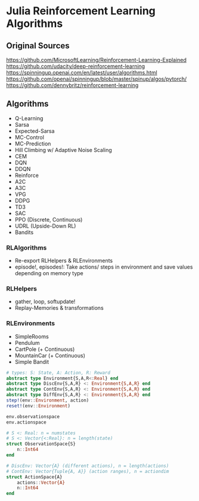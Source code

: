 # Julia Reinforcement Learning Algorithms

## Original Sources
https://github.com/MicrosoftLearning/Reinforcement-Learning-Explained  
https://github.com/udacity/deep-reinforcement-learning  
https://spinningup.openai.com/en/latest/user/algorithms.html  
https://github.com/openai/spinningup/blob/master/spinup/algos/pytorch/  
https://github.com/dennybritz/reinforcement-learning  

## Algorithms
* Q-Learning
* Sarsa
* Expected-Sarsa
* MC-Control
* MC-Prediction
* Hill Climbing w/ Adaptive Noise Scaling
* CEM
* DQN
* DDQN
* Reinforce
* A2C
* A3C
* VPG
* DDPG
* TD3
* SAC
* PPO (Discrete, Continuous)
* UDRL (Upside-Down RL)
* Bandits

### RLAlgorithms
* Re-export RLHelpers & RLEnvironments
* episode!, episodes!: Take actions/ steps in environment and save values depending on memory type

### RLHelpers
* gather, loop, softupdate!
* Replay-Memories & transformations

### RLEnvironments
* SimpleRooms
* Pendulum
* CartPole (+ Continuous)
* MountainCar (+ Continuous)
* Simple Bandit

```julia
# types: S: State, A: Action, R: Reward
abstract type Environment{S,A,R<:Real} end
abstract type DiscEnv{S,A,R} <: Environment{S,A,R} end
abstract type ContEnv{S,A,R} <: Environment{S,A,R} end
abstract type DiffEnv{S,A,R} <: Environment{S,A,R} end
step!(env::Environment, action)
reset!(env::Environment)

env.observationspace
env.actionspace

# S <: Real: n = numstates
# S <: Vector{<:Real}: n = length(state)
struct ObservationSpace{S}
    n::Int64
end

# DiscEnv: Vector{A} (different actions), n = length(actions) 
# ContEnv: Vector{Tuple{A, A}} (action ranges), n = actiondim
struct ActionSpace{A}
    actions::Vector{A}
    n::Int64
end
```
